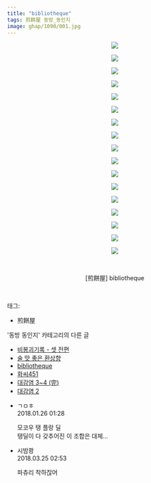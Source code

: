 ```yaml
---
title: "bibliotheque"
tags: 煎餅屋 동방_동인지
image: ghap/1090/001.jpg
---
```

<div class="article">
<p style="text-align: center; clear: none; float: none;"><img src="{{ site.nasurl }}/ghap/1090/001.jpg"/></p>
<p style="text-align: center; clear: none; float: none;"><img src="{{ site.nasurl }}/ghap/1090/002.jpg"/></p>
<p style="text-align: center; clear: none; float: none;"><img src="{{ site.nasurl }}/ghap/1090/003.jpg"/></p>
<p style="text-align: center; clear: none; float: none;"><img src="{{ site.nasurl }}/ghap/1090/004.jpg"/></p>
<p style="text-align: center; clear: none; float: none;"><img src="{{ site.nasurl }}/ghap/1090/005.jpg"/></p>
<p style="text-align: center; clear: none; float: none;"><img src="{{ site.nasurl }}/ghap/1090/006.jpg"/></p>
<p style="text-align: center; clear: none; float: none;"><img src="{{ site.nasurl }}/ghap/1090/007.jpg"/></p>
<p style="text-align: center; clear: none; float: none;"><img src="{{ site.nasurl }}/ghap/1090/008.jpg"/></p>
<p style="text-align: center; clear: none; float: none;"><img src="{{ site.nasurl }}/ghap/1090/009.jpg"/></p>
<p style="text-align: center; clear: none; float: none;"><img src="{{ site.nasurl }}/ghap/1090/010.jpg"/></p>
<p style="text-align: center; clear: none; float: none;"><img src="{{ site.nasurl }}/ghap/1090/011.jpg"/></p>
<p style="text-align: center; clear: none; float: none;"><img src="{{ site.nasurl }}/ghap/1090/012.jpg"/></p>
<p style="text-align: center; clear: none; float: none;"><img src="{{ site.nasurl }}/ghap/1090/013.jpg"/></p>
<p style="text-align: center; clear: none; float: none;"><img src="{{ site.nasurl }}/ghap/1090/014.jpg"/></p>
<p style="text-align: center; clear: none; float: none;"><img src="{{ site.nasurl }}/ghap/1090/015.jpg"/></p>
<p style="text-align: center; clear: none; float: none;"><img src="{{ site.nasurl }}/ghap/1090/016.jpg"/></p>
<p style="text-align: center; clear: none; float: none;"><img src="{{ site.nasurl }}/ghap/1090/017.jpg"/></p>
<p style="text-align: center; clear: none; float: none;"><br/></p>
<p style="text-align: center; clear: none; float: none;">[煎餅屋] bibliotheque</p>
<p><br/></p>
</div><div class="tagTrail">
<p>태그: </p>
<ul>
<li>煎餅屋</li>
</ul>
</div><div class="another">
<p>'동방 동인지' 카테고리의 다른 글</p>
<ul>
<li><a href="/2016-07-25-ghap_1092">비봉괴기록 - 셋 전편</a></li>
<li><a href="/2016-07-25-ghap_1091">술 맛 좋은 환상향</a></li>
<li><a href="/2016-07-25-ghap_1090">bibliotheque</a></li>
<li><a href="/2016-07-25-ghap_1089">화씨451</a></li>
<li><a href="/2016-07-25-ghap_1088">대감염 3~4 (完)</a></li>
<li><a href="/2016-07-25-ghap_1087">대감염 2</a></li>
</ul>
</div><div class="cb_module cb_fluid">
<div class="cb_wrt cb_profile">
<div class="comment">
<ul>
<li class="cb_thumb_off" id="comment15183137">
<div class="cb_comment_area">
<div class="cb_info_area">
<div class="cb_section">
<span class="cb_nick_name">ㄱㅁㅎ</span>
</div>
<div class="cb_section">
<span class="cb_date">2018.01.26 01:28 </span>
</div>
</div>
<div class="cb_dsc_comment">
<p class="cb_dsc">
											모코우 탱 플랑 딜<br/>
탱딜이 다 갖추어진 이 조합은 대체...
										</p>
</div>
</div></li>
<li class="cb_thumb_off" id="comment15226482">
<div class="cb_comment_area">
<div class="cb_info_area">
<div class="cb_section">
<span class="cb_nick_name">시밤쾅</span>
</div>
<div class="cb_section">
<span class="cb_date">2018.03.25 02:53 </span>
</div>
</div>
<div class="cb_dsc_comment">
<p class="cb_dsc">
											파츄리 착하잖어
										</p>
</div>
</div></li>
</ul>
</div>
</div><!-- commentList close -->
</div>